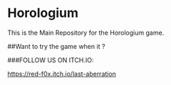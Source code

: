# Horologium

This is the Main Repository for the Horologium game.

##Want to try the game when it ?

###FOLLOW US ON ITCH.IO:

https://red-f0x.itch.io/last-aberration
